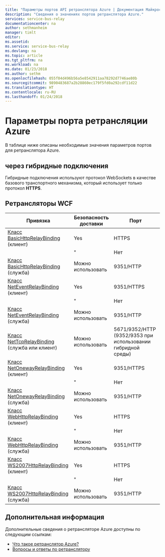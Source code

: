 ```yaml
---
title: "Параметры портов API ретранслятора Azure | Документация Майкрософт"
description: "Сведения о значениях портов ретранслятора Azure."
services: service-bus-relay
documentationcenter: na
author: sethmanheim
manager: timlt
editor: 
ms.assetid: 
ms.service: service-bus-relay
ms.devlang: na
ms.topic: article
ms.tgt_pltfrm: na
ms.workload: na
ms.date: 01/23/2018
ms.author: sethm
ms.openlocfilehash: 055f04d496b56a5e8542911aa78292d7746ae80b
ms.sourcegitcommit: 9890483687a2b28860ec179f5fd0a292cdf11d22
ms.translationtype: HT
ms.contentlocale: ru-RU
ms.lasthandoff: 01/24/2018
---
```

# <a name="azure-relay-port-settings"></a>Параметры порта ретрансляции Azure

В таблице ниже описаны необходимые значения параметров портов для ретранслятора Azure.

## <a name="hybrid-connections"></a>через гибридные подключения
Гибридные подключения используют протокол WebSockets в качестве базового транспортного механизма, который использует только протокол **HTTPS**. 

## <a name="wcf-relays"></a>Ретрансляторы WCF
  
|Привязка|Безопасность доставки|Порт|  
|-------------|------------------------|----------|  
|[Класс BasicHttpRelayBinding](/dotnet/api/microsoft.servicebus.basichttprelaybinding) (клиент)|Yes|HTTPS| 
| |" |Нет |HTTP|  
|[Класс BasicHttpRelayBinding](/dotnet/api/microsoft.servicebus.basichttprelaybinding) (служба)|Можно использовать|9351/HTTP|  
|[Класс NetEventRelayBinding](/dotnet/api/microsoft.servicebus.neteventrelaybinding) (клиент)|Yes|9351/HTTPS|  
||" |Нет |9350/HTTP|  
|[Класс NetEventRelayBinding](/dotnet/api/microsoft.servicebus.neteventrelaybinding) (служба)|Можно использовать|9351/HTTP|  
|[Класс NetTcpRelayBinding](/dotnet/api/microsoft.servicebus.nettcprelaybinding) (служба или клиент)|Можно использовать|5671/9352/HTTP (9352/9353 при использовании гибридной среды)|  
|[Класс NetOnewayRelayBinding](/dotnet/api/microsoft.servicebus.netonewayrelaybinding) (клиент)|Yes|9351/HTTPS|  
||" |Нет |9350/HTTP|  
|[Класс NetOnewayRelayBinding](/dotnet/api/microsoft.servicebus.netonewayrelaybinding) (служба)|Можно использовать|9351/HTTP|  
|[Класс WebHttpRelayBinding](/dotnet/api/microsoft.servicebus.webhttprelaybinding) (клиент)|Yes|HTTPS|  
||" |Нет |HTTP|  
|[Класс WebHttpRelayBinding](/dotnet/api/microsoft.servicebus.webhttprelaybinding) (служба)|Можно использовать|9351/HTTP|  
|[Класс WS2007HttpRelayBinding](/dotnet/api/microsoft.servicebus.ws2007httprelaybinding) (клиент)|Yes|HTTPS|  
||" |Нет |HTTP|  
|[Класс WS2007HttpRelayBinding](/dotnet/api/microsoft.servicebus.ws2007httprelaybinding) (служба)|Можно использовать|9351/HTTP|

## <a name="next-steps"></a>Дополнительная информация
Дополнительные сведения о ретрансляторе Azure доступны по следующим ссылкам:
* [Что такое ретранслятор Azure?](relay-what-is-it.md)
* [Вопросы и ответы по ретранслятору](relay-faq.md)